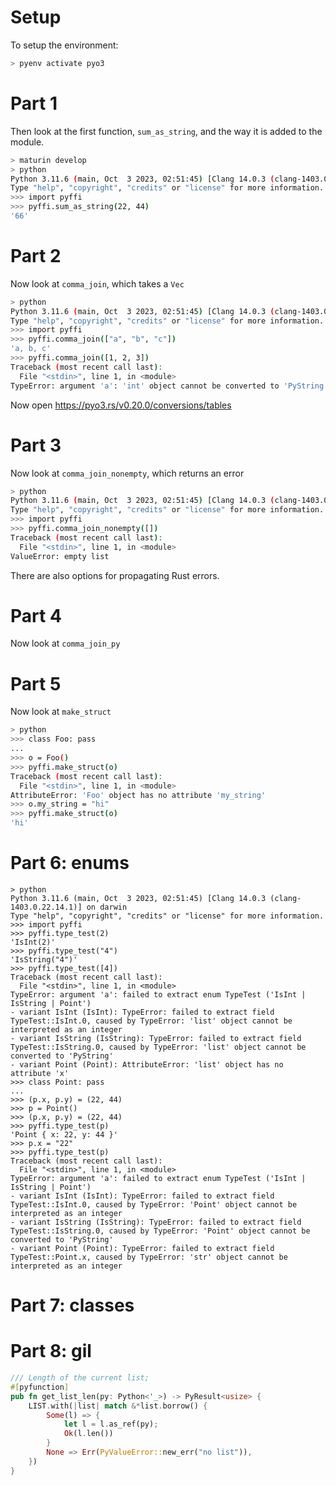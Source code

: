 # Setup

To setup the environment:

```bash
> pyenv activate pyo3
```

# Part 1

Then look at the first function, `sum_as_string`, and the way it is added to the module.

```bash
> maturin develop
> python
Python 3.11.6 (main, Oct  3 2023, 02:51:45) [Clang 14.0.3 (clang-1403.0.22.14.1)] on darwin
Type "help", "copyright", "credits" or "license" for more information.
>>> import pyffi
>>> pyffi.sum_as_string(22, 44)
'66'
```

# Part 2

Now look at `comma_join`, which takes a `Vec`

```bash
> python
Python 3.11.6 (main, Oct  3 2023, 02:51:45) [Clang 14.0.3 (clang-1403.0.22.14.1)] on darwin
Type "help", "copyright", "credits" or "license" for more information.
>>> import pyffi
>>> pyffi.comma_join(["a", "b", "c"])
'a, b, c'
>>> pyffi.comma_join([1, 2, 3])
Traceback (most recent call last):
  File "<stdin>", line 1, in <module>
TypeError: argument 'a': 'int' object cannot be converted to 'PyString'
```

Now open https://pyo3.rs/v0.20.0/conversions/tables

# Part 3

Now look at `comma_join_nonempty`, which returns an error

```bash
> python         
Python 3.11.6 (main, Oct  3 2023, 02:51:45) [Clang 14.0.3 (clang-1403.0.22.14.1)] on darwin
Type "help", "copyright", "credits" or "license" for more information.
>>> import pyffi
>>> pyffi.comma_join_nonempty([])
Traceback (most recent call last):
  File "<stdin>", line 1, in <module>
ValueError: empty list
```

There are also options for propagating Rust errors.

# Part 4

Now look at `comma_join_py`

# Part 5

Now look at `make_struct`

```bash
> python
>>> class Foo: pass
... 
>>> o = Foo()
>>> pyffi.make_struct(o)
Traceback (most recent call last):
  File "<stdin>", line 1, in <module>
AttributeError: 'Foo' object has no attribute 'my_string'
>>> o.my_string = "hi"
>>> pyffi.make_struct(o)
'hi'
```

# Part 6: enums

```
> python
Python 3.11.6 (main, Oct  3 2023, 02:51:45) [Clang 14.0.3 (clang-1403.0.22.14.1)] on darwin
Type "help", "copyright", "credits" or "license" for more information.
>>> import pyffi
>>> pyffi.type_test(2)
'IsInt(2)'
>>> pyffi.type_test("4")
'IsString("4")'
>>> pyffi.type_test([4])
Traceback (most recent call last):
  File "<stdin>", line 1, in <module>
TypeError: argument 'a': failed to extract enum TypeTest ('IsInt | IsString | Point')
- variant IsInt (IsInt): TypeError: failed to extract field TypeTest::IsInt.0, caused by TypeError: 'list' object cannot be interpreted as an integer
- variant IsString (IsString): TypeError: failed to extract field TypeTest::IsString.0, caused by TypeError: 'list' object cannot be converted to 'PyString'
- variant Point (Point): AttributeError: 'list' object has no attribute 'x'
>>> class Point: pass
... 
>>> (p.x, p.y) = (22, 44)
>>> p = Point()
>>> (p.x, p.y) = (22, 44)
>>> pyffi.type_test(p)
'Point { x: 22, y: 44 }'
>>> p.x = "22"
>>> pyffi.type_test(p)
Traceback (most recent call last):
  File "<stdin>", line 1, in <module>
TypeError: argument 'a': failed to extract enum TypeTest ('IsInt | IsString | Point')
- variant IsInt (IsInt): TypeError: failed to extract field TypeTest::IsInt.0, caused by TypeError: 'Point' object cannot be interpreted as an integer
- variant IsString (IsString): TypeError: failed to extract field TypeTest::IsString.0, caused by TypeError: 'Point' object cannot be converted to 'PyString'
- variant Point (Point): TypeError: failed to extract field TypeTest::Point.x, caused by TypeError: 'str' object cannot be interpreted as an integer
```

# Part 7: classes

# Part 8: gil

```rust
/// Length of the current list;
#[pyfunction]
pub fn get_list_len(py: Python<'_>) -> PyResult<usize> {
    LIST.with(|list| match &*list.borrow() {
        Some(l) => {
            let l = l.as_ref(py);
            Ok(l.len())
        }
        None => Err(PyValueError::new_err("no list")),
    })
}
```